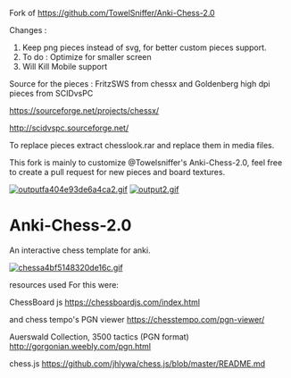 Fork of https://github.com/TowelSniffer/Anki-Chess-2.0

Changes : 
1. Keep png pieces instead of svg, for better custom pieces support. 
2. To do : Optimize for smaller screen
3. Will Kill Mobile support

Source for the pieces : FritzSWS from chessx and Goldenberg high dpi pieces from SCIDvsPC

https://sourceforge.net/projects/chessx/

http://scidvspc.sourceforge.net/

To replace pieces extract chesslook.rar and replace them in media files.

This fork is mainly to customize @Towelsniffer's Anki-Chess-2.0, feel free to create a pull request for new pieces and board textures.


<a href="https://gifyu.com/image/ZhEd"><img src="https://s4.gifyu.com/images/outputfa404e93de6a4ca2.gif" alt="outputfa404e93de6a4ca2.gif" border="0" /></a>
<a href="https://gifyu.com/image/Zhv3"><img src="https://s4.gifyu.com/images/output2.gif" alt="output2.gif" border="0" /></a>






# Anki-Chess-2.0
An interactive chess template for anki. 

<a href="https://gifyu.com/image/UsTn"><img src="https://s2.gifyu.com/images/chessa4bf5148320de16c.gif" alt="chessa4bf5148320de16c.gif" border="0" /></a>

resources used For this were:

ChessBoard js
https://chessboardjs.com/index.html

and chess tempo's PGN viewer
https://chesstempo.com/pgn-viewer/

Auerswald Collection, 3500 tactics (PGN format)
http://gorgonian.weebly.com/pgn.html

chess.js
https://github.com/jhlywa/chess.js/blob/master/README.md
